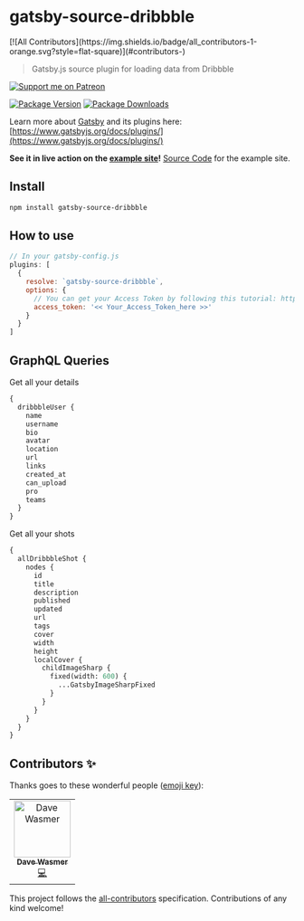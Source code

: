 # gatsby-source-dribbble
<!-- ALL-CONTRIBUTORS-BADGE:START - Do not remove or modify this section -->[![All Contributors](https://img.shields.io/badge/all_contributors-1-orange.svg?style=flat-square)](#contributors-)<!-- ALL-CONTRIBUTORS-BADGE:END -->

> Gatsby.js source plugin for loading data from Dribbble

[![Support me on Patreon](https://c5.patreon.com/external/logo/become_a_patron_button.png)](https://www.patreon.com/smakosh)

[![Package Version](https://img.shields.io/npm/v/gatsby-source-dribbble.svg?style=flat-square)](https://www.npmjs.com/package/gatsby-source-dribbble)
[![Package Downloads](https://img.shields.io/npm/dt/gatsby-source-dribbble.svg?style=flat-square)](https://www.npmjs.com/package/gatsby-source-dribbble)

Learn more about [Gatsby](https://www.gatsbyjs.org/) and its plugins here: [https://www.gatsbyjs.org/docs/plugins/](https://www.gatsbyjs.org/docs/plugins/)

**See it in live action on the [example site](https://dribbble-example.netlify.com)!**
[Source Code](https://github.com/smakosh/gatsby-source-dribbble-example) for the example site.

## Install

```bash
npm install gatsby-source-dribbble
```

## How to use

```Javascript
// In your gatsby-config.js
plugins: [
  {
    resolve: `gatsby-source-dribbble`,
    options: {
      // You can get your Access Token by following this tutorial: http://developer.dribbble.com/v2/oauth/
      access_token: '<< Your_Access_Token_here >>'
    }
  }
]
```

## GraphQL Queries

Get all your details

```graphql
{
  dribbbleUser {
    name
    username
    bio
    avatar
    location
    url
    links
    created_at
    can_upload
    pro
    teams
  }
}
```

Get all your shots

```graphql
{
  allDribbbleShot {
    nodes {
      id
      title
      description
      published
      updated
      url
      tags
      cover
      width
      height
      localCover {
        childImageSharp {
          fixed(width: 600) {
            ...GatsbyImageSharpFixed
          }
        }
      }
    }
  }
}
```

## Contributors ✨

Thanks goes to these wonderful people ([emoji key](https://allcontributors.org/docs/en/emoji-key)):

<!-- ALL-CONTRIBUTORS-LIST:START - Do not remove or modify this section -->
<!-- prettier-ignore-start -->
<!-- markdownlint-disable -->
<table>
  <tr>
    <td align="center"><a href="http://www.davewasmer.com"><img src="https://avatars3.githubusercontent.com/u/707213?v=4" width="100px;" alt="Dave Wasmer"/><br /><sub><b>Dave Wasmer</b></sub></a><br /><a href="https://github.com/smakosh/gatsby-source-dribbble/commits?author=davewasmer" title="Code">💻</a></td>
  </tr>
</table>

<!-- markdownlint-enable -->
<!-- prettier-ignore-end -->
<!-- ALL-CONTRIBUTORS-LIST:END -->

This project follows the [all-contributors](https://github.com/all-contributors/all-contributors) specification. Contributions of any kind welcome!